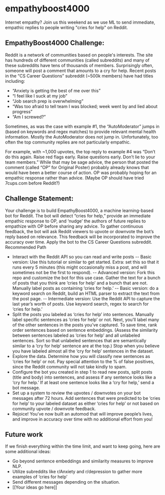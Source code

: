 # empathyboost4000
Internet empathy? Join us this weekend as we use ML to send immediate, empathic replies to people writing "cries for help" on Reddit.

## EmpathyBoost4000 Challenge:
Reddit is a network of communities based on people's interests. The site has hundreds of different communities (called subreddits) and many of these subreddits have tens of thousands of members. Surprisingly often, someone will post a comment that amounts to a cry for help. Recent posts in the “CS Career Questions” subreddit (~500k members) have had titles including:

- “Anxiety is getting the best of me over this”
- “I feel like I suck at my job”
- “Job search prep is overwhelming”
- “Was too afraid to tell team I was blocked; week went by and lied about progress”
- “Am I screwed?”

Sometimes, as was the case with example #1, the “AutoModerator” jumps in (based on keywords and regex matches) to provide relevant mental health information. Mostly the AutoModerator does not jump in. Unfortunately, too often the top community replies are not particularly empathic. 

For example, with ~1,000 upvotes, the top reply to example #4 was “Don’t do this again. Raise red flags early. Raise questions early. Don’t lie to your team members.” While that may be sage advice, the person that posted the comment (called “OP” for Original Poster) probably already knows that would have been a better course of action. OP was probably hoping for an empathic response rather than advice. (Maybe OP should have tried 7cups.com before Reddit?)

## Challenge Statement:
Your challenge is to build EmpathyBoost4000, a machine learning-based bot for Reddit. The bot will detect “cries for help,” provide an immediate empathic response to OP, and ‘nudge’ the authors of future replies to empathize with OP before sharing any advice. To gather continuous feedback, the bot will ask Reddit viewers to upvote or downvote the bot’s reply based on relevance. This feedback will be incorporated to improve the accuracy over time. Apply the bot to the CS Career Questions subreddit.
Recommended Path

- Interact with the Reddit API so you can read and write posts
-- Basic version: Use this tutorial or similar to get started. Extra: set this so that it runs every 5 minutes (this might occasionally miss a post, and will sometimes not be the first to respond).
-- Advanced version: Fork this repo and customize the bot for this use case.
Gather the text for a bunch of posts that you think are ‘cries for help’ and a bunch that are not. Manually label posts as containing ‘cries for help.’
-- Basic version: do a keyword search on Reddit, build an HTML parser to extract the text from the post page.
-- Intermediate version: Use the Reddit API to capture the last year’s worth of posts. Use keyword search, regex to search for ‘cries for help.’
- Split the posts you labeled as ‘cries for help’ into sentences. Manually label specific sentences as ‘cries for help’ or not. Next, you’ll label many of the other sentences in the posts you’ve captured. To save time, rank order sentences based on sentence embeddings. (Assess the similarity between sentences labeled as ‘cries for help’ and all unlabeled sentences. Sort so that unlabeled sentences that are semantically similar to a ‘cry for help’ sentence are at the top.) Stop when you believe you have labeled almost all the ‘cry for help’ sentences in the dataset.
- Explore the data. Determine how you will classify new sentences as ‘cries for help’ or not. Pay special attention to the % of false positives, since the Reddit community will not take kindly to spam.
- Configure the bot you created in step 1 to read new posts, split posts (title and body) into sentences, and assess if any sentence looks like a ‘cry for help.’ If at least one sentence looks like a ‘cry for help,’ send a bot message.
- Set up a system to review the upvotes / downvotes on your bot messages after 72 hours. Add sentences that were predicted to be ‘cries for help’ to your labeled dataset as either ‘cries for help’ or not based on community upvote / downvote feedback.
- Rejoice! You’ve now built an automod that will improve people’s lives, and improve in accuracy over time with no additional effort from you!

## Future work
If we finish everything within the time limit, and want to keep going, here are some additional ideas:
- Go beyond sentence embeddings and similarity measures to improve NLP.
- Utilize subreddits like r/Anxiety and r/depression to gather more examples of ‘cries for help’
- Send different messages depending on the situation.
- [[Your ideas go here]]
